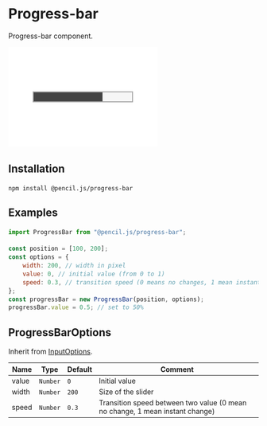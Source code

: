 # Progress-bar

Progress-bar component.

![Progress-bar example](../../media/examples/progress-bar.png)


## Installation

    npm install @pencil.js/progress-bar


## Examples

```js
import ProgressBar from "@pencil.js/progress-bar";

const position = [100, 200];
const options = {
    width: 200, // width in pixel
    value: 0, // initial value (from 0 to 1)
    speed: 0.3, // transition speed (0 means no changes, 1 mean instant change)
};
const progressBar = new ProgressBar(position, options);
progressBar.value = 0.5; // set to 50%
```


## ProgressBarOptions
Inherit from [InputOptions](../input/readme.md#inputoptions).

| Name | Type | Default | Comment |
| ---- | ---- | ------- | ------- |
|value |`Number` |`0` |Initial value |
|width |`Number` |`200` |Size of the slider |
|speed |`Number` |`0.3` |Transition speed between two value (0 mean no change, 1 mean instant change) |
